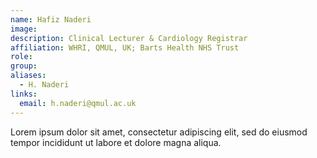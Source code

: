 ```yaml
---
name: Hafiz Naderi
image: 
description: Clinical Lecturer & Cardiology Registrar
affiliation: WHRI, QMUL, UK; Barts Health NHS Trust
role:
group:
aliases:
  - H. Naderi
links:
  email: h.naderi@qmul.ac.uk
---
```


Lorem ipsum dolor sit amet, consectetur adipiscing elit, sed do eiusmod tempor incididunt ut labore et dolore magna aliqua.
